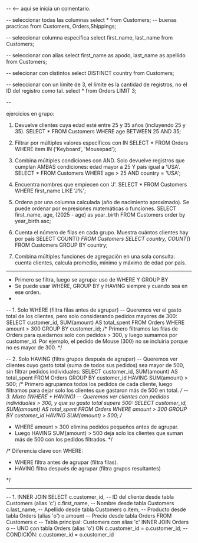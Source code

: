 -- <-- aquí se inicia un comentario.

-- seleccionar todas las columnas
select * from Customers;  -- buenas practicas from Customers, Orders,Shippings;
 
-- seleccionar columna especifica
select first_name, last_name from Customers;
 
-- seleccionar con alias
select first_name as apodo, last_name as apellido from Customers;

-- selecionar con distintos
select DISTINCT country from Customers;

-- seleccionar con un límite de 3, el límite es la cantidad de registros, no el ID del registro como tal.
select * from Orders LIMIT 3;

-- 



ejercicios en grupo:
1. Devuelve clientes cuya edad esté entre 25 y 35 años (incluyendo 25 y 35).
SELECT * 
FROM Customers 
WHERE age BETWEEN 25 AND 35;

2. Filtrar por múltiples valores específicos con IN
SELECT * 
FROM Orders 
WHERE item IN ('Keyboard', 'Mousepad');

3. Combina múltiples condiciones con AND. Solo devuelve registros que cumplan AMBAS condiciones: edad mayor a 25 Y país igual a 'USA'.
SELECT * FROM Customers 
WHERE age > 25 
AND country = 'USA';

4. Encuentra nombres que empiecen con 'J'.
SELECT * FROM Customers
WHERE first_name LIKE 'J%';

5. Ordena por una columna calculada (año de nacimiento aproximado). Se puede ordenar por expresiones matemáticas o funciones.
SELECT first_name, age, (2025 - age) as year_birth
FROM Customers 
order by year_birth 
asc;

6. Cuenta el número de filas en cada grupo. Muestra cuántos clientes hay por país
SELECT COUNT(*) FROM Customers
SELECT country, COUNT(*) FROM Customers GROUP BY country;

7. Combina múltiples funciones de agregación en una sola consulta: cuenta clientes, calcula promedio, mínimo y máximo de edad por país.




------

* Primero se filtra, luego se agrupa: uso de WHERE Y GROUP BY
* Se puede usar WHERE, GROUP BY y HAVING siempre y cuando sea en ese orden.
* 

-- 1. Solo WHERE (filtra filas antes de agrupar)
-- Queremos ver el gasto total de los clientes, pero solo considerando pedidos mayores de 300:
SELECT customer_id, SUM(amount) AS total_spent
FROM Orders
WHERE amount > 300
GROUP BY customer_id;
/*
Primero filtramos las filas de Orders para quedarnos solo con pedidos > 300, y luego sumamos por customer_id.
Por ejemplo, el pedido de Mouse (300) no se incluiría porque no es mayor de 300.
*/
 
-- 2. Solo HAVING (filtra grupos después de agrupar)
-- Queremos ver clientes cuyo gasto total (suma de todos sus pedidos) sea mayor de 500, sin filtrar pedidos individuales:
SELECT customer_id, SUM(amount) AS total_spent
FROM Orders
GROUP BY customer_id
HAVING SUM(amount) > 500;
/*
Primero agrupamos todos los pedidos de cada cliente, luego filtramos para dejar solo los clientes que gastaron más de 500 en total.
*/
-- 3. Mixto (WHERE + HAVING)
-- Queremos ver clientes con pedidos individuales > 300, y que su gasto total supere 500:
SELECT customer_id, SUM(amount) AS total_spent
FROM Orders
WHERE amount > 300
GROUP BY customer_id
HAVING SUM(amount) > 500;
/*
- WHERE amount > 300 elimina pedidos pequeños antes de agrupar.
- Luego HAVING SUM(amount) > 500 deja solo los clientes que suman más de 500 con los pedidos filtrados.
*/
 
/*
Diferencia clave con WHERE:
- WHERE filtra antes de agrupar (filtra filas).
- HAVING filtra después de agrupar (filtra grupos resultantes)
 
*/

------


-- 1. INNER JOIN
SELECT 
    c.customer_id,    -- ID del cliente desde tabla Customers (alias 'c')
    c.first_name,     -- Nombre desde tabla Customers
    c.last_name,      -- Apellido desde tabla Customers
    o.item,           -- Producto desde tabla Orders (alias 'o')
    o.amount          -- Precio desde tabla Orders
FROM Customers c      -- Tabla principal: Customers con alias 'c'
INNER JOIN Orders o   -- UNO con tabla Orders (alias 'o')
ON c.customer_id = o.customer_id;  -- CONDICIÓN: c.customer_id = o.customer_id


